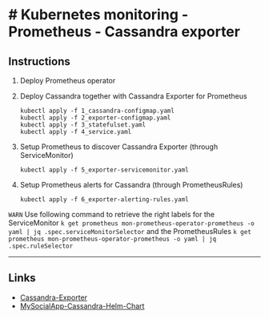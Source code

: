 # # Kubernetes monitoring - Prometheus - Cassandra exporter

## Instructions

1. Deploy Prometheus operator

2. Deploy Cassandra together with Cassandra Exporter for Prometheus
	```
	kubectl apply -f 1_cassandra-configmap.yaml
	kubectl apply -f 2_exporter-configmap.yaml
	kubectl apply -f 3_statefulset.yaml
	kubectl apply -f 4_service.yaml
	```

3. Setup Prometheus to discover Cassandra Exporter (through ServiceMonitor)
	```
	kubectl apply -f 5_exporter-servicemonitor.yaml
	```

4. Setup Prometheus alerts for Cassandra (through PrometheusRules)
	```
	kubectl apply -f 6_exporter-alerting-rules.yaml
	```

`WARN`
Use following command to retrieve the right labels for the ServiceMonitor 
`k get prometheus mon-prometheus-operator-prometheus -o yaml | jq .spec.serviceMonitorSelector`
and the PrometheusRules
`k get prometheus mon-prometheus-operator-prometheus -o yaml | jq .spec.ruleSelector`

---

## Links
* [Cassandra-Exporter](https://github.com/criteo/cassandra_exporter)
* [MySocialApp-Cassandra-Helm-Chart](https://github.com/MySocialApp/kubernetes-helm-chart-cassandra)
